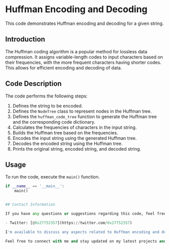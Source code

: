 # Huffman Encoding and Decoding

This code demonstrates Huffman encoding and decoding for a given string.

## Introduction

The Huffman coding algorithm is a popular method for lossless data compression. It assigns variable-length codes to input characters based on their frequencies, with the more frequent characters having shorter codes. This allows for efficient encoding and decoding of data.

## Code Description

The code performs the following steps:

1. Defines the string to be encoded.
2. Defines the `NodeTree` class to represent nodes in the Huffman tree.
3. Defines the `huffman_code_tree` function to generate the Huffman tree and the corresponding code dictionary.
4. Calculates the frequencies of characters in the input string.
5. Builds the Huffman tree based on the frequencies.
6. Encodes the input string using the generated Huffman tree.
7. Decodes the encoded string using the Huffman tree.
8. Prints the original string, encoded string, and decoded string.

## Usage

To run the code, execute the `main()` function.

```python
if __name__ == '__main__':
    main()


## Contact Information

If you have any questions or suggestions regarding this code, feel free to reach out to me on Twitter:

- Twitter: [@0x27752357](https://twitter.com/0x27752357)

I'm available to discuss any aspects related to Huffman encoding and decoding, as well as any other topics you'd like to explore.

Feel free to connect with me and stay updated on my latest projects and insights!

